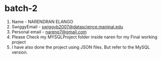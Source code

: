 # batch-2
1) Name - NARENDRAN ELANGO
2) SwiggyEmail - swiggyb2007@datascience.manipal.edu
3) Personal email - narenq7@gmail.com
4) Please Check my MYSQLProject folder inside naren for my Final working project
5) I have also done the project using JSON files. But refer to the MySQL version.